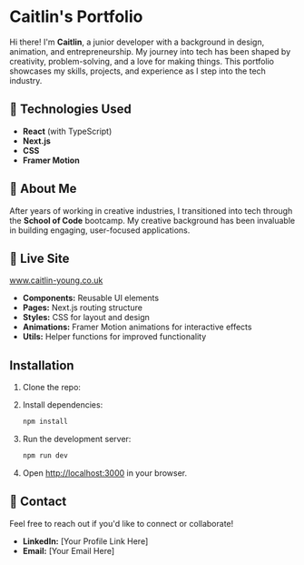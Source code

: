 # Caitlin's Portfolio

Hi there! I'm **Caitlin**, a junior developer with a background in design, animation, and entrepreneurship. My journey into tech has been shaped by creativity, problem-solving, and a love for making things. This portfolio showcases my skills, projects, and experience as I step into the tech industry.

## 🧊 Technologies Used
- **React** (with TypeScript)
- **Next.js**
- **CSS**
- **Framer Motion**

## 💌 About Me
After years of working in creative industries, I transitioned into tech through the **School of Code** bootcamp. My creative background has been invaluable in building engaging, user-focused applications.

## 🫧 Live Site
www.caitlin-young.co.uk

- **Components:** Reusable UI elements
- **Pages:** Next.js routing structure
- **Styles:** CSS for layout and design
- **Animations:** Framer Motion animations for interactive effects
- **Utils:** Helper functions for improved functionality

## Installation
1. Clone the repo:

2. Install dependencies:
   ```bash
   npm install
   ```
3. Run the development server:
   ```bash
   npm run dev
   ```
4. Open [http://localhost:3000](http://localhost:3000) in your browser.

## 📧 Contact
Feel free to reach out if you'd like to connect or collaborate!
- **LinkedIn:** [Your Profile Link Here]
- **Email:** [Your Email Here]

